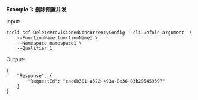 **Example 1: 删除预置并发**



Input: 

```
tccli scf DeleteProvisionedConcurrencyConfig --cli-unfold-argument  \
    --FunctionName functionName1 \
    --Namespace namespace1 \
    --Qualifier 1
```

Output: 
```
{
    "Response": {
        "RequestId": "eac6b301-a322-493a-8e36-83b295459397"
    }
}
```

